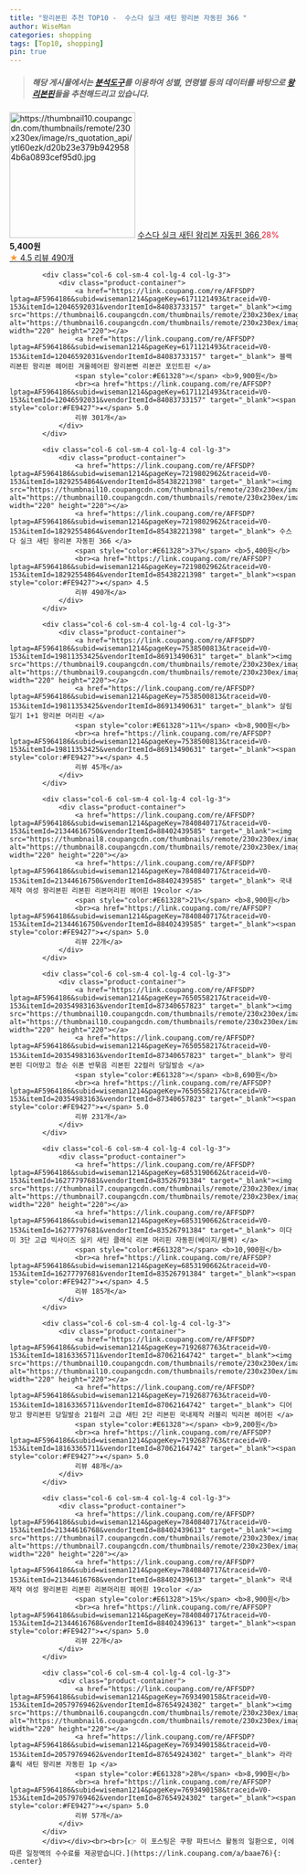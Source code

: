 ```yaml
---
title: "왕리본핀 추천 TOP10 -  수스다 실크 새틴 왕리본 자동핀 366 "
author: WiseMan
categories: shopping
tags: [Top10, shopping]
pin: true
---
```


> ##### 해당 게시물에서는 [**분석도구**](https://itemscout.io/)를 이용하여 **성별**, **연령별** 등의 데이터를 바탕으로 [**왕리본핀**](https://link.coupang.com/a/baae76)들을 추천해드리고 있습니다.
<div class="container"><div class="row">
            <div class="col-6 col-sm-4 col-lg-4 col-lg-3">
                <div class="product-container">
                    <a href="https://link.coupang.com/re/AFFSDP?lptag=AF5964186&subid=wiseman1214&pageKey=7219802962&traceid=V0-153&itemId=18292554864&vendorItemId=85438221398" target="_blank"><img src="https://thumbnail10.coupangcdn.com/thumbnails/remote/230x230ex/image/rs_quotation_api/ytl60ezk/d20b23e379b9429584b6a0893cef95d0.jpg" alt="https://thumbnail10.coupangcdn.com/thumbnails/remote/230x230ex/image/rs_quotation_api/ytl60ezk/d20b23e379b9429584b6a0893cef95d0.jpg" width="220" height="220"></a>
                    <a href="https://link.coupang.com/re/AFFSDP?lptag=AF5964186&subid=wiseman1214&pageKey=7219802962&traceid=V0-153&itemId=18292554864&vendorItemId=85438221398" target="_blank"> 수스다 실크 새틴 왕리본 자동핀 366 </a>
                    <span style="color:#E61328">28%</span> <b>5,400원</b>
                    <br><a href="https://link.coupang.com/re/AFFSDP?lptag=AF5964186&subid=wiseman1214&pageKey=7219802962&traceid=V0-153&itemId=18292554864&vendorItemId=85438221398" target="_blank"><span style="color:#FE9427">★</span> 4.5
                    리뷰 490개</a>
                </div>
            </div>
            
            <div class="col-6 col-sm-4 col-lg-4 col-lg-3">
                <div class="product-container">
                    <a href="https://link.coupang.com/re/AFFSDP?lptag=AF5964186&subid=wiseman1214&pageKey=6171121493&traceid=V0-153&itemId=12046592031&vendorItemId=84083733157" target="_blank"><img src="https://thumbnail6.coupangcdn.com/thumbnails/remote/230x230ex/image/vendor_inventory/dd52/aef30b9a7d204718137a4808711f5d81f6e4ae61a5391b8aa7bb64c4375e.jpg" alt="https://thumbnail6.coupangcdn.com/thumbnails/remote/230x230ex/image/vendor_inventory/dd52/aef30b9a7d204718137a4808711f5d81f6e4ae61a5391b8aa7bb64c4375e.jpg" width="220" height="220"></a>
                    <a href="https://link.coupang.com/re/AFFSDP?lptag=AF5964186&subid=wiseman1214&pageKey=6171121493&traceid=V0-153&itemId=12046592031&vendorItemId=84083733157" target="_blank"> 블랙 리본핀 왕리본 헤어핀 겨울헤어핀 왕리본삔 리본끈 포인트핀 </a>
                    <span style="color:#E61328"></span> <b>9,900원</b>
                    <br><a href="https://link.coupang.com/re/AFFSDP?lptag=AF5964186&subid=wiseman1214&pageKey=6171121493&traceid=V0-153&itemId=12046592031&vendorItemId=84083733157" target="_blank"><span style="color:#FE9427">★</span> 5.0
                    리뷰 301개</a>
                </div>
            </div>
            
            <div class="col-6 col-sm-4 col-lg-4 col-lg-3">
                <div class="product-container">
                    <a href="https://link.coupang.com/re/AFFSDP?lptag=AF5964186&subid=wiseman1214&pageKey=7219802962&traceid=V0-153&itemId=18292554864&vendorItemId=85438221398" target="_blank"><img src="https://thumbnail10.coupangcdn.com/thumbnails/remote/230x230ex/image/rs_quotation_api/ytl60ezk/d20b23e379b9429584b6a0893cef95d0.jpg" alt="https://thumbnail10.coupangcdn.com/thumbnails/remote/230x230ex/image/rs_quotation_api/ytl60ezk/d20b23e379b9429584b6a0893cef95d0.jpg" width="220" height="220"></a>
                    <a href="https://link.coupang.com/re/AFFSDP?lptag=AF5964186&subid=wiseman1214&pageKey=7219802962&traceid=V0-153&itemId=18292554864&vendorItemId=85438221398" target="_blank"> 수스다 실크 새틴 왕리본 자동핀 366 </a>
                    <span style="color:#E61328">37%</span> <b>5,400원</b>
                    <br><a href="https://link.coupang.com/re/AFFSDP?lptag=AF5964186&subid=wiseman1214&pageKey=7219802962&traceid=V0-153&itemId=18292554864&vendorItemId=85438221398" target="_blank"><span style="color:#FE9427">★</span> 4.5
                    리뷰 490개</a>
                </div>
            </div>
            
            <div class="col-6 col-sm-4 col-lg-4 col-lg-3">
                <div class="product-container">
                    <a href="https://link.coupang.com/re/AFFSDP?lptag=AF5964186&subid=wiseman1214&pageKey=7538500813&traceid=V0-153&itemId=19811353425&vendorItemId=86913490631" target="_blank"><img src="https://thumbnail9.coupangcdn.com/thumbnails/remote/230x230ex/image/vendor_inventory/4e8b/ca4873c2ab0e9147174d31239c4c2658f16aba367a90d933f9d59ef64b88.jpg" alt="https://thumbnail9.coupangcdn.com/thumbnails/remote/230x230ex/image/vendor_inventory/4e8b/ca4873c2ab0e9147174d31239c4c2658f16aba367a90d933f9d59ef64b88.jpg" width="220" height="220"></a>
                    <a href="https://link.coupang.com/re/AFFSDP?lptag=AF5964186&subid=wiseman1214&pageKey=7538500813&traceid=V0-153&itemId=19811353425&vendorItemId=86913490631" target="_blank"> 살림일기 1+1 왕리본 머리핀 </a>
                    <span style="color:#E61328">11%</span> <b>8,900원</b>
                    <br><a href="https://link.coupang.com/re/AFFSDP?lptag=AF5964186&subid=wiseman1214&pageKey=7538500813&traceid=V0-153&itemId=19811353425&vendorItemId=86913490631" target="_blank"><span style="color:#FE9427">★</span> 4.5
                    리뷰 45개</a>
                </div>
            </div>
            
            <div class="col-6 col-sm-4 col-lg-4 col-lg-3">
                <div class="product-container">
                    <a href="https://link.coupang.com/re/AFFSDP?lptag=AF5964186&subid=wiseman1214&pageKey=7840840717&traceid=V0-153&itemId=21344616750&vendorItemId=88402439585" target="_blank"><img src="https://thumbnail8.coupangcdn.com/thumbnails/remote/230x230ex/image/vendor_inventory/5170/8892940bae7c5d4c4e309059d97f0f5ea0421bbc68af20620734bc091daa.jpg" alt="https://thumbnail8.coupangcdn.com/thumbnails/remote/230x230ex/image/vendor_inventory/5170/8892940bae7c5d4c4e309059d97f0f5ea0421bbc68af20620734bc091daa.jpg" width="220" height="220"></a>
                    <a href="https://link.coupang.com/re/AFFSDP?lptag=AF5964186&subid=wiseman1214&pageKey=7840840717&traceid=V0-153&itemId=21344616750&vendorItemId=88402439585" target="_blank"> 국내제작 여성 왕리본핀 리본핀 리본머리핀 헤어핀 19color </a>
                    <span style="color:#E61328">21%</span> <b>8,900원</b>
                    <br><a href="https://link.coupang.com/re/AFFSDP?lptag=AF5964186&subid=wiseman1214&pageKey=7840840717&traceid=V0-153&itemId=21344616750&vendorItemId=88402439585" target="_blank"><span style="color:#FE9427">★</span> 5.0
                    리뷰 22개</a>
                </div>
            </div>
            
            <div class="col-6 col-sm-4 col-lg-4 col-lg-3">
                <div class="product-container">
                    <a href="https://link.coupang.com/re/AFFSDP?lptag=AF5964186&subid=wiseman1214&pageKey=7650558217&traceid=V0-153&itemId=20354983163&vendorItemId=87340657823" target="_blank"><img src="https://thumbnail10.coupangcdn.com/thumbnails/remote/230x230ex/image/vendor_inventory/3b2b/a82dfd7794f4d0c284a2b265f7fa7b306c5ad8daf9d9f5a9fb272cc37801.jpg" alt="https://thumbnail10.coupangcdn.com/thumbnails/remote/230x230ex/image/vendor_inventory/3b2b/a82dfd7794f4d0c284a2b265f7fa7b306c5ad8daf9d9f5a9fb272cc37801.jpg" width="220" height="220"></a>
                    <a href="https://link.coupang.com/re/AFFSDP?lptag=AF5964186&subid=wiseman1214&pageKey=7650558217&traceid=V0-153&itemId=20354983163&vendorItemId=87340657823" target="_blank"> 왕리본핀 디어망고 청순 쉬폰 반묶음 리본핀 22컬러 당일발송 </a>
                    <span style="color:#E61328"></span> <b>8,690원</b>
                    <br><a href="https://link.coupang.com/re/AFFSDP?lptag=AF5964186&subid=wiseman1214&pageKey=7650558217&traceid=V0-153&itemId=20354983163&vendorItemId=87340657823" target="_blank"><span style="color:#FE9427">★</span> 5.0
                    리뷰 231개</a>
                </div>
            </div>
            
            <div class="col-6 col-sm-4 col-lg-4 col-lg-3">
                <div class="product-container">
                    <a href="https://link.coupang.com/re/AFFSDP?lptag=AF5964186&subid=wiseman1214&pageKey=6853190662&traceid=V0-153&itemId=16277797681&vendorItemId=83526791384" target="_blank"><img src="https://thumbnail7.coupangcdn.com/thumbnails/remote/230x230ex/image/vendor_inventory/dd37/7334cee58ae50272e8d166b28d7b492eb71a9b780e9ca16fab9da4b9e3e2.jpg" alt="https://thumbnail7.coupangcdn.com/thumbnails/remote/230x230ex/image/vendor_inventory/dd37/7334cee58ae50272e8d166b28d7b492eb71a9b780e9ca16fab9da4b9e3e2.jpg" width="220" height="220"></a>
                    <a href="https://link.coupang.com/re/AFFSDP?lptag=AF5964186&subid=wiseman1214&pageKey=6853190662&traceid=V0-153&itemId=16277797681&vendorItemId=83526791384" target="_blank"> 미다미 3단 고급 빅사이즈 실키 새틴 클래식 리본 머리핀 자동핀(베이지/블랙) </a>
                    <span style="color:#E61328"></span> <b>10,900원</b>
                    <br><a href="https://link.coupang.com/re/AFFSDP?lptag=AF5964186&subid=wiseman1214&pageKey=6853190662&traceid=V0-153&itemId=16277797681&vendorItemId=83526791384" target="_blank"><span style="color:#FE9427">★</span> 4.5
                    리뷰 185개</a>
                </div>
            </div>
            
            <div class="col-6 col-sm-4 col-lg-4 col-lg-3">
                <div class="product-container">
                    <a href="https://link.coupang.com/re/AFFSDP?lptag=AF5964186&subid=wiseman1214&pageKey=7192687763&traceid=V0-153&itemId=18163365711&vendorItemId=87062164742" target="_blank"><img src="https://thumbnail10.coupangcdn.com/thumbnails/remote/230x230ex/image/vendor_inventory/311c/f0e6ad124111e33314d649412c147c11da12c13e3d6ce37d794352915af3.jpg" alt="https://thumbnail10.coupangcdn.com/thumbnails/remote/230x230ex/image/vendor_inventory/311c/f0e6ad124111e33314d649412c147c11da12c13e3d6ce37d794352915af3.jpg" width="220" height="220"></a>
                    <a href="https://link.coupang.com/re/AFFSDP?lptag=AF5964186&subid=wiseman1214&pageKey=7192687763&traceid=V0-153&itemId=18163365711&vendorItemId=87062164742" target="_blank"> 디어망고 왕리본핀 당일발송 21컬러 고급 새틴 2단 리본핀 국내제작 러블리 빅리본 헤어핀 </a>
                    <span style="color:#E61328"></span> <b>9,200원</b>
                    <br><a href="https://link.coupang.com/re/AFFSDP?lptag=AF5964186&subid=wiseman1214&pageKey=7192687763&traceid=V0-153&itemId=18163365711&vendorItemId=87062164742" target="_blank"><span style="color:#FE9427">★</span> 5.0
                    리뷰 48개</a>
                </div>
            </div>
            
            <div class="col-6 col-sm-4 col-lg-4 col-lg-3">
                <div class="product-container">
                    <a href="https://link.coupang.com/re/AFFSDP?lptag=AF5964186&subid=wiseman1214&pageKey=7840840717&traceid=V0-153&itemId=21344616768&vendorItemId=88402439613" target="_blank"><img src="https://thumbnail7.coupangcdn.com/thumbnails/remote/230x230ex/image/vendor_inventory/4340/9fe54f2b3481929eefb1892c62f17e6143df04ac5af43562066438a0bbdb.jpg" alt="https://thumbnail7.coupangcdn.com/thumbnails/remote/230x230ex/image/vendor_inventory/4340/9fe54f2b3481929eefb1892c62f17e6143df04ac5af43562066438a0bbdb.jpg" width="220" height="220"></a>
                    <a href="https://link.coupang.com/re/AFFSDP?lptag=AF5964186&subid=wiseman1214&pageKey=7840840717&traceid=V0-153&itemId=21344616768&vendorItemId=88402439613" target="_blank"> 국내제작 여성 왕리본핀 리본핀 리본머리핀 헤어핀 19color </a>
                    <span style="color:#E61328">15%</span> <b>8,900원</b>
                    <br><a href="https://link.coupang.com/re/AFFSDP?lptag=AF5964186&subid=wiseman1214&pageKey=7840840717&traceid=V0-153&itemId=21344616768&vendorItemId=88402439613" target="_blank"><span style="color:#FE9427">★</span> 5.0
                    리뷰 22개</a>
                </div>
            </div>
            
            <div class="col-6 col-sm-4 col-lg-4 col-lg-3">
                <div class="product-container">
                    <a href="https://link.coupang.com/re/AFFSDP?lptag=AF5964186&subid=wiseman1214&pageKey=7693490158&traceid=V0-153&itemId=20579769462&vendorItemId=87654924302" target="_blank"><img src="https://thumbnail6.coupangcdn.com/thumbnails/remote/230x230ex/image/vendor_inventory/db2c/296f5e02f70dc2e1c6cac575fbfa183e8452361cf125f3e57c4b2d01eb37.png" alt="https://thumbnail6.coupangcdn.com/thumbnails/remote/230x230ex/image/vendor_inventory/db2c/296f5e02f70dc2e1c6cac575fbfa183e8452361cf125f3e57c4b2d01eb37.png" width="220" height="220"></a>
                    <a href="https://link.coupang.com/re/AFFSDP?lptag=AF5964186&subid=wiseman1214&pageKey=7693490158&traceid=V0-153&itemId=20579769462&vendorItemId=87654924302" target="_blank"> 라라홀릭 새틴 왕리본 자동핀 1p </a>
                    <span style="color:#E61328">28%</span> <b>8,990원</b>
                    <br><a href="https://link.coupang.com/re/AFFSDP?lptag=AF5964186&subid=wiseman1214&pageKey=7693490158&traceid=V0-153&itemId=20579769462&vendorItemId=87654924302" target="_blank"><span style="color:#FE9427">★</span> 5.0
                    리뷰 57개</a>
                </div>
            </div>
            </div></div><br><br>[👉 이 포스팅은 쿠팡 파트너스 활동의 일환으로, 이에 따른 일정액의 수수료를 제공받습니다.](https://link.coupang.com/a/baae76){: .center}